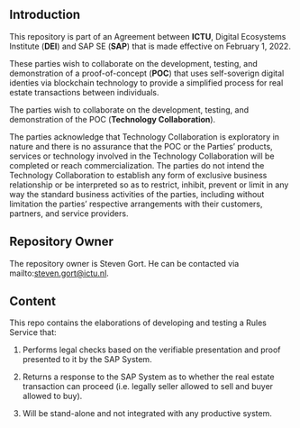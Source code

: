## Introduction
This repository is part of an Agreement between **ICTU**, Digital Ecosystems Institute (**DEI**) and SAP SE (**SAP**) that is made effective on February 1, 2022.

These parties wish to collaborate on the development, testing, and demonstration of a proof-of-concept (**POC**) that uses self-soverign digital identies via blockchain technology to provide a simplified process for real estate transactions between
individuals.

The parties wish to collaborate on the development, testing, and demonstration of the POC (**Technology Collaboration**). 

The parties acknowledge that Technology Collaboration is exploratory in nature and there is no assurance that the POC or the Parties’ products, services or technology involved in the Technology Collaboration will be completed or reach commercialization. The parties do not intend the Technology Collaboration to establish any form of exclusive business relationship or be interpreted so as to restrict, inhibit, prevent or limit in any way the standard business activities of the parties, including without limitation the parties’ respective arrangements with their customers, partners, and service providers.

## Repository Owner
The repository owner is Steven Gort. He can be contacted via mailto:steven.gort@ictu.nl.

## Content
This repo contains the elaborations of developing and testing a Rules Service that:

1. Performs legal checks based on the verifiable presentation and proof presented to it by the SAP System.

2. Returns a response to the SAP System as to whether the real estate transaction can proceed (i.e. legally seller allowed to sell and buyer allowed to buy).

3. Will be stand-alone and not integrated with any productive system.
